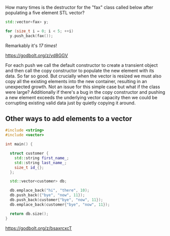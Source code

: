 How many times is the destructor for the "fax" class called below after
populating a five element STL vector?

```cpp
std::vector<fax> y;

for (size_t i = 0; i < 5; ++i)
  y.push_back(fax());
```

Remarkably it's _17 times_!

https://godbolt.org/z/vd8GGV

For each push we call the default constructor to create a transient object and
then call the copy constructor to populate the new element with its data. So
far so good. But crucially when the vector is resized we must also copy all the
existing elements into the new container, resulting in an unexpected growth.
Not an issue for this simple case but what if the class were large?
Additionally if there's a bug in the copy constructor and pushing a new element
exceeds the underlying vector capacity then we could be corrupting existing
valid data just by quietly copying it around.

## Other ways to add elements to a vector

```cpp
#include <string>
#include <vector>

int main() {

  struct customer {
    std::string first_name_;
    std::string last_name_;
    size_t id_{};
  };

  std::vector<customer> db;

  db.emplace_back("hi", "there", 10);
  db.push_back({"bye", "now", 11});
  db.push_back(customer{"bye", "now", 11});
  db.emplace_back(customer{"bye", "now", 11});

  return db.size();
}
```

https://godbolt.org/z/bsaxrcxcT


